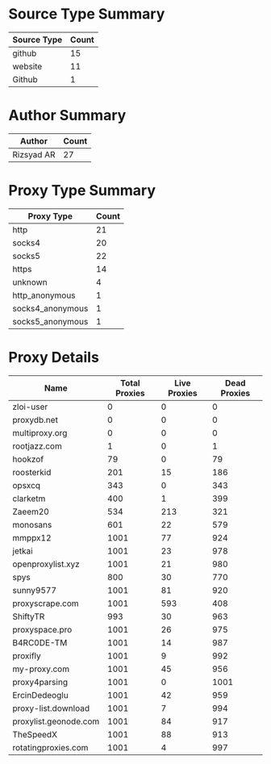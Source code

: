 # Source Type Summary

| Source Type | Count |
|-------------|-------|
| github | 15 |
| website | 11 |
| Github | 1 |


# Author Summary

| Author | Count |
|--------|-------|
| Rizsyad AR | 27 |


# Proxy Type Summary

| Proxy Type | Count |
|------------|-------|
| http | 21 |
| socks4 | 20 |
| socks5 | 22 |
| https | 14 |
| unknown | 4 |
| http_anonymous | 1 |
| socks4_anonymous | 1 |
| socks5_anonymous | 1 |


# Proxy Details

| Name | Total Proxies | Live Proxies | Dead Proxies |
|------|---------------|--------------|---------------|
| zloi-user | 0 | 0 | 0 |
| proxydb.net | 0 | 0 | 0 |
| multiproxy.org | 0 | 0 | 0 |
| rootjazz.com | 1 | 0 | 1 |
| hookzof | 79 | 0 | 79 |
| roosterkid | 201 | 15 | 186 |
| opsxcq | 343 | 0 | 343 |
| clarketm | 400 | 1 | 399 |
| Zaeem20 | 534 | 213 | 321 |
| monosans | 601 | 22 | 579 |
| mmppx12 | 1001 | 77 | 924 |
| jetkai | 1001 | 23 | 978 |
| openproxylist.xyz | 1001 | 21 | 980 |
| spys | 800 | 30 | 770 |
| sunny9577 | 1001 | 81 | 920 |
| proxyscrape.com | 1001 | 593 | 408 |
| ShiftyTR | 993 | 30 | 963 |
| proxyspace.pro | 1001 | 26 | 975 |
| B4RC0DE-TM | 1001 | 14 | 987 |
| proxifly | 1001 | 9 | 992 |
| my-proxy.com | 1001 | 45 | 956 |
| proxy4parsing | 1001 | 0 | 1001 |
| ErcinDedeoglu | 1001 | 42 | 959 |
| proxy-list.download | 1001 | 7 | 994 |
| proxylist.geonode.com | 1001 | 84 | 917 |
| TheSpeedX | 1001 | 88 | 913 |
| rotatingproxies.com | 1001 | 4 | 997 |
